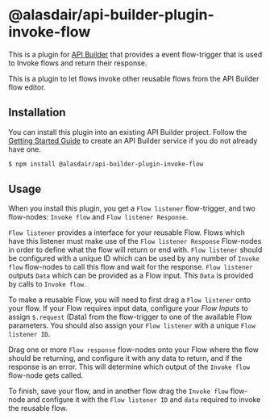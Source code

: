 # @alasdair/api-builder-plugin-invoke-flow

This is a plugin for [API Builder](https://docs.axway.com/bundle/API_Builder_4x_allOS_en/page/api_builder.html) that provides a event flow-trigger that is used to Invoke flows and return their response.

This is a plugin to let flows invoke other reusable flows from the API Builder flow editor.

## Installation

You can install this plugin into an existing API Builder project.  Follow the [Getting Started Guide](https://docs.axway.com/bundle/API_Builder_4x_allOS_en/page/api_builder_getting_started_guide.html) to create an API Builder service if you do not already have one.

```bash
$ npm install @alasdair/api-builder-plugin-invoke-flow
```

## Usage

When you install this plugin, you get a `Flow listener` flow-trigger, and two flow-nodes: `Invoke flow` and `Flow listener Response`. 

`Flow listener` provides a interface for your reusable Flow. Flows which have this listener must make use of the `Flow listener Response` Flow-nodes in order to define what the flow will return or end with.
`Flow listener` should be configured with a unique ID which can be used by any number of `Invoke flow` flow-nodes to call this flow and wait for the response.
`Flow listener` outputs `Data` which can be provided as a Flow input. This `Data` is provided by calls to `Invoke flow`.


To make a reusable Flow, you will need to first drag a `Flow listener` onto your flow. If your Flow requires input data, configure your *Flow Inputs* to assign `$.request` (Data) from the flow-trigger to one of the available Flow parameters. You should also assign your `Flow listener` with a unique `Flow listener ID`.

Drag one or more `Flow response` flow-nodes onto your Flow where the flow should be returning, and configure it with any data to return, and if the response is an error. This will determine which output of the `Invoke flow` flow-node gets called.

To finish, save your flow, and in another flow drag the `Invoke flow` flow-node and configure it with the `Flow listener ID` and `data` required to invoke the reusable flow. 

